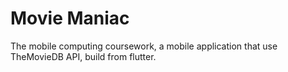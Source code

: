 # Movie Maniac

The mobile computing coursework, a mobile application that use TheMovieDB API, build from flutter.



